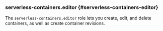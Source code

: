 ### serverless-containers.editor {#serverless-containers-editor}

The `serverless-containers.editor` role lets you create, edit, and delete containers, as well as create container revisions.
